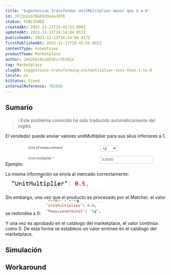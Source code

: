 ```yaml
---
title: 'Sugerencias transformar UnitMultiplier menor que 1 a 0'
id: 3TC3n2xGTDGFKZUoooJOTR
status: PUBLISHED
createdAt: 2022-11-21T19:45:52.096Z
updatedAt: 2022-12-13T16:14:04.817Z
publishedAt: 2022-12-13T16:14:04.817Z
firstPublishedAt: 2022-11-21T19:45:52.855Z
contentType: knownIssue
productTeam: Marketplace
author: 2mXZkbi0oi061KicTExNjo
tag: Marketplace
slugEN: suggestions-transforming-unitmultiplier-less-than-1-to-0
locale: es
kiStatus: Fixed
internalReference: 702056
---
```


## Sumario

>ℹ️ Este problema conocido ha sido traducido automáticamente del inglés.



El vendedor puede enviar valores unitMultilplier para sus skus inferiores a 1.

Ejemplo:
 ![](https://raw.githubusercontent.com/vtexdocs/known-issues/refs/heads/main/docs/es/known-issues/Marketplace/sugerencias-transformar-unitmultiplier-menor-que-1-a-0_1.png)

La misma información se envía al mercado correctamente:
 ![](https://raw.githubusercontent.com/vtexdocs/known-issues/refs/heads/main/docs/es/known-issues/Marketplace/sugerencias-transformar-unitmultiplier-menor-que-1-a-0_2.png)

Sin embargo, una vez que el producto es procesado por el Matcher, el valor se redondea a 0:
 ![](https://raw.githubusercontent.com/vtexdocs/known-issues/refs/heads/main/docs/es/known-issues/Marketplace/sugerencias-transformar-unitmultiplier-menor-que-1-a-0_3.png)

Y una vez es aprobado en el catálogo del marketplace, el valor continúa como 0. De esta forma se establece un valor erróneo en el catálogo del marketplace.


##

## Simulación



## Workaround



